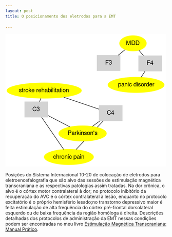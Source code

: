 ```yaml
---
layout: post
title: O posicionamento dos eletrodos para a EMT

---
```

![ ](/images/graph.png)

Posições do Sistema Internacional 10-20 de colocação de eletrodos para eletroencefalografia que são alvo das sessões de estimulação magnética transcraniana e as respectivas patologias assim tratadas. Na dor crônica, o alvo é o córtex motor contralateral à dor; no protocolo inibitório da recuperação do AVC é o córtex contralateral à lesão, enquanto no protocolo excitatório é o próprio hemisfério lesado;no transtorno depressivo maior é feita estimulação de alta frequência do córtex pré-frontal dorsolateral esquerdo ou de baixa frequência da região homóloga à direita.
Descrições detalhadas dos protocolos de administração da EMT nessas condições podem ser encontradas no  meu livro [Estimulação Magnética Transcraniana: Manual Prático](https://clubedeautores.com.br/livro/estimulacao-magnetica-transcraniana-2).





